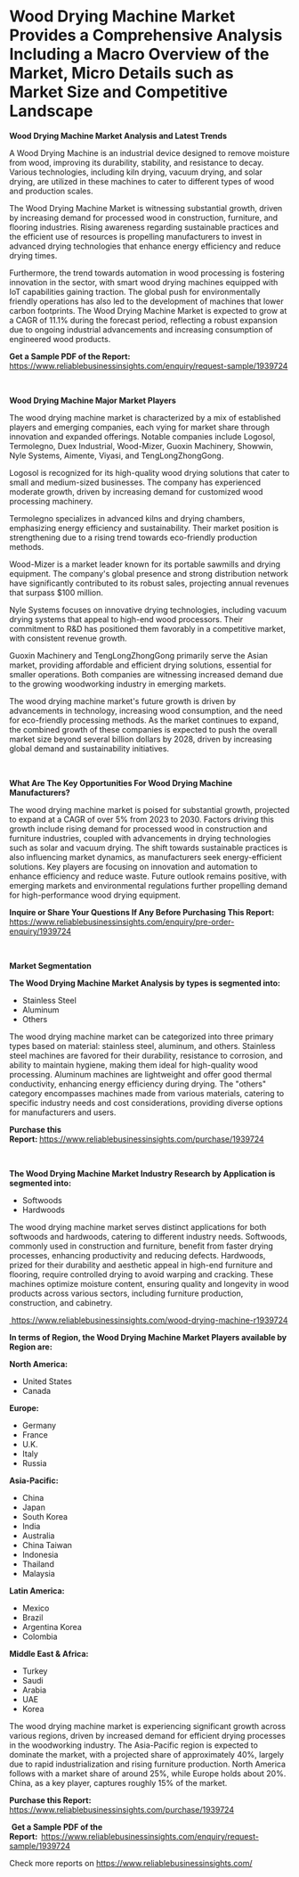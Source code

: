 <p><h1>Wood Drying Machine Market Provides a Comprehensive Analysis Including a Macro Overview of the Market, Micro Details such as Market Size and Competitive Landscape</h1></p><p><strong>Wood Drying Machine Market Analysis and Latest Trends</strong></p>
<p><p>A Wood Drying Machine is an industrial device designed to remove moisture from wood, improving its durability, stability, and resistance to decay. Various technologies, including kiln drying, vacuum drying, and solar drying, are utilized in these machines to cater to different types of wood and production scales. </p><p>The Wood Drying Machine Market is witnessing substantial growth, driven by increasing demand for processed wood in construction, furniture, and flooring industries. Rising awareness regarding sustainable practices and the efficient use of resources is propelling manufacturers to invest in advanced drying technologies that enhance energy efficiency and reduce drying times. </p><p>Furthermore, the trend towards automation in wood processing is fostering innovation in the sector, with smart wood drying machines equipped with IoT capabilities gaining traction. The global push for environmentally friendly operations has also led to the development of machines that lower carbon footprints. The Wood Drying Machine Market is expected to grow at a CAGR of 11.1% during the forecast period, reflecting a robust expansion due to ongoing industrial advancements and increasing consumption of engineered wood products.</p></p>
<p><strong>Get a Sample PDF of the Report:&nbsp;</strong> <a href="https://www.reliablebusinessinsights.com/enquiry/request-sample/1939724?utm_campaign=2439&utm_medium=2&utm_source=Github&utm_content=ia&utm_term=19022025&utm_id=wood-drying-machine">https://www.reliablebusinessinsights.com/enquiry/request-sample/1939724</a></p>
<p>&nbsp;</p>
<p><strong>Wood Drying Machine Major Market Players</strong></p>
<p><p>The wood drying machine market is characterized by a mix of established players and emerging companies, each vying for market share through innovation and expanded offerings. Notable companies include Logosol, Termolegno, Duex Industrial, Wood-Mizer, Guoxin Machinery, Showwin, Nyle Systems, Aimente, Viyasi, and TengLongZhongGong.</p><p>Logosol is recognized for its high-quality wood drying solutions that cater to small and medium-sized businesses. The company has experienced moderate growth, driven by increasing demand for customized wood processing machinery. </p><p>Termolegno specializes in advanced kilns and drying chambers, emphasizing energy efficiency and sustainability. Their market position is strengthening due to a rising trend towards eco-friendly production methods. </p><p>Wood-Mizer is a market leader known for its portable sawmills and drying equipment. The company's global presence and strong distribution network have significantly contributed to its robust sales, projecting annual revenues that surpass $100 million.</p><p>Nyle Systems focuses on innovative drying technologies, including vacuum drying systems that appeal to high-end wood processors. Their commitment to R&D has positioned them favorably in a competitive market, with consistent revenue growth.</p><p>Guoxin Machinery and TengLongZhongGong primarily serve the Asian market, providing affordable and efficient drying solutions, essential for smaller operations. Both companies are witnessing increased demand due to the growing woodworking industry in emerging markets.</p><p>The wood drying machine market's future growth is driven by advancements in technology, increasing wood consumption, and the need for eco-friendly processing methods. As the market continues to expand, the combined growth of these companies is expected to push the overall market size beyond several billion dollars by 2028, driven by increasing global demand and sustainability initiatives.</p></p>
<p>&nbsp;</p>
<p><strong>What Are The Key Opportunities For Wood Drying Machine Manufacturers?</strong></p>
<p><p>The wood drying machine market is poised for substantial growth, projected to expand at a CAGR of over 5% from 2023 to 2030. Factors driving this growth include rising demand for processed wood in construction and furniture industries, coupled with advancements in drying technologies such as solar and vacuum drying. The shift towards sustainable practices is also influencing market dynamics, as manufacturers seek energy-efficient solutions. Key players are focusing on innovation and automation to enhance efficiency and reduce waste. Future outlook remains positive, with emerging markets and environmental regulations further propelling demand for high-performance wood drying equipment.</p></p>
<p><strong>Inquire or Share Your Questions If Any Before Purchasing This Report:</strong> <a href="https://www.reliablebusinessinsights.com/enquiry/pre-order-enquiry/1939724?utm_campaign=2439&utm_medium=2&utm_source=Github&utm_content=ia&utm_term=19022025&utm_id=wood-drying-machine">https://www.reliablebusinessinsights.com/enquiry/pre-order-enquiry/1939724</a></p>
<p>&nbsp;</p>
<p><strong>Market Segmentation</strong></p>
<p><strong>The Wood Drying Machine Market Analysis by types is segmented into:</strong></p>
<p><ul><li>Stainless Steel</li><li>Aluminum</li><li>Others</li></ul></p>
<p><p>The wood drying machine market can be categorized into three primary types based on material: stainless steel, aluminum, and others. Stainless steel machines are favored for their durability, resistance to corrosion, and ability to maintain hygiene, making them ideal for high-quality wood processing. Aluminum machines are lightweight and offer good thermal conductivity, enhancing energy efficiency during drying. The "others" category encompasses machines made from various materials, catering to specific industry needs and cost considerations, providing diverse options for manufacturers and users.</p></p>
<p><strong>Purchase this Report:&nbsp;</strong><a href="https://www.reliablebusinessinsights.com/purchase/1939724?utm_campaign=2439&utm_medium=2&utm_source=Github&utm_content=ia&utm_term=19022025&utm_id=wood-drying-machine">https://www.reliablebusinessinsights.com/purchase/1939724</a></p>
<p>&nbsp;</p>
<p><strong>The Wood Drying Machine Market Industry Research by Application is segmented into:</strong></p>
<p><ul><li>Softwoods</li><li>Hardwoods</li></ul></p>
<p><p>The wood drying machine market serves distinct applications for both softwoods and hardwoods, catering to different industry needs. Softwoods, commonly used in construction and furniture, benefit from faster drying processes, enhancing productivity and reducing defects. Hardwoods, prized for their durability and aesthetic appeal in high-end furniture and flooring, require controlled drying to avoid warping and cracking. These machines optimize moisture content, ensuring quality and longevity in wood products across various sectors, including furniture production, construction, and cabinetry.</p></p>
<p><a href="https://www.reliablebusinessinsights.com/wood-drying-machine-r1939724?utm_campaign=2439&utm_medium=2&utm_source=Github&utm_content=ia&utm_term=19022025&utm_id=wood-drying-machine">&nbsp;https://www.reliablebusinessinsights.com/wood-drying-machine-r1939724</a></p>
<p><strong>In terms of Region, the Wood Drying Machine Market Players available by Region are:</strong></p>
<p>
    <p> <strong> North America: </strong>
        <ul>
            <li>United States</li>
            <li>Canada</li>
        </ul>
        </p> 
    <p> <strong> Europe: </strong>
        <ul>
            <li>Germany</li>
            <li>France</li>
            <li>U.K.</li>
            <li>Italy</li>
            <li>Russia</li>
        </ul>
        </p> 
    <p> <strong> Asia-Pacific: </strong>
        <ul>
            <li>China</li>
            <li>Japan</li>
            <li>South Korea</li>
            <li>India</li>
            <li>Australia</li>
            <li>China Taiwan</li>
            <li>Indonesia</li>
            <li>Thailand</li>
            <li>Malaysia</li>
        </ul>
        </p> 
    <p> <strong> Latin America: </strong>
        <ul>
            <li>Mexico</li>
            <li>Brazil</li>
            <li>Argentina Korea</li>
            <li>Colombia</li>
        </ul>
        </p> 
    <p> <strong> Middle East & Africa: </strong>
        <ul>
            <li>Turkey</li>
            <li>Saudi</li>
            <li>Arabia</li>
            <li>UAE</li>
            <li>Korea</li>
        </ul>
    </p>
    </p>
<p><p>The wood drying machine market is experiencing significant growth across various regions, driven by increased demand for efficient drying processes in the woodworking industry. The Asia-Pacific region is expected to dominate the market, with a projected share of approximately 40%, largely due to rapid industrialization and rising furniture production. North America follows with a market share of around 25%, while Europe holds about 20%. China, as a key player, captures roughly 15% of the market.</p></p>
<p><strong>Purchase this Report: </strong><a href="https://www.reliablebusinessinsights.com/purchase/1939724?utm_campaign=2439&utm_medium=2&utm_source=Github&utm_content=ia&utm_term=19022025&utm_id=wood-drying-machine">https://www.reliablebusinessinsights.com/purchase/1939724</a></p>
<p>&nbsp;<strong>Get a Sample PDF of the Report:&nbsp;&nbsp;</strong><a href="https://www.reliablebusinessinsights.com/enquiry/request-sample/1939724?utm_campaign=2439&utm_medium=2&utm_source=Github&utm_content=ia&utm_term=19022025&utm_id=wood-drying-machine">https://www.reliablebusinessinsights.com/enquiry/request-sample/1939724</a></p>
<p><strong></strong></p>
<p>Check more reports on <a href="https://www.reliablebusinessinsights.com/?utm_campaign=2439&utm_medium=2&utm_source=Github&utm_content=ia&utm_term=19022025&utm_id=wood-drying-machine">https://www.reliablebusinessinsights.com/</a></p>